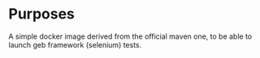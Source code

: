 # Purposes

A simple docker image derived from the official maven one, to be able to launch
geb framework (selenium) tests.

